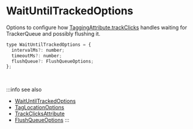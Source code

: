 # WaitUntilTrackedOptions

Options to configure how [TaggingAttribute.trackClicks](/tracking/browser/api-reference/definitions/TaggingAttribute.md#taggingattributetrackclicks) handles waiting for TrackerQueue and possibly flushing it.

```jsx
type WaitUntilTrackedOptions = {
  intervalMs?: number;
  timeoutMs?: number;
  flushQueue?: FlushQueueOptions;
};
```

<br />

:::info see also
- [WaitUntilTrackedOptions](/tracking/browser/api-reference/definitions/WaitUntilTrackedOptions.md)
- [TagLocationOptions](/tracking/browser/api-reference/definitions/TagLocationOptions.md)
- [TrackClicksAttribute](/tracking/browser/api-reference/definitions/TrackClicksAttribute.md)
- [FlushQueueOptions](/tracking/browser/api-reference/definitions/FlushQueueOptions.md)
:::
